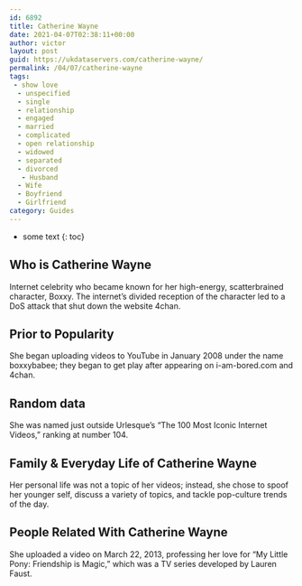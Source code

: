 ```yaml
---
id: 6892
title: Catherine Wayne
date: 2021-04-07T02:38:11+00:00
author: victor
layout: post
guid: https://ukdataservers.com/catherine-wayne/
permalink: /04/07/catherine-wayne
tags:
 - show love
  - unspecified
  - single
  - relationship
  - engaged
  - married
  - complicated
  - open relationship
  - widowed
  - separated
  - divorced
   - Husband
  - Wife
  - Boyfriend
  - Girlfriend
category: Guides
---
```


* some text
{: toc}


## Who is Catherine Wayne



Internet celebrity who became known for her high-energy, scatterbrained character, Boxxy. The internet&#8217;s divided reception of the character led to a DoS attack that shut down the website 4chan.

                
                
                
## Prior to Popularity



She began uploading videos to YouTube in January 2008 under the name boxxybabee; they began to get play after appearing on i-am-bored.com and 4chan.

                
                
                
## Random data



She was named just outside Urlesque&#8217;s &#8220;The 100 Most Iconic Internet Videos,&#8221; ranking at number 104.

                
                
                
## Family & Everyday Life of Catherine Wayne



Her personal life was not a topic of her videos; instead, she chose to spoof her younger self, discuss a variety of topics, and tackle pop-culture trends of the day.

                
                
                
## People Related With Catherine Wayne



She uploaded a video on March 22, 2013, professing her love for &#8220;My Little Pony: Friendship is Magic,&#8221; which was a TV series developed by Lauren Faust.

                
              
            
          
          
          